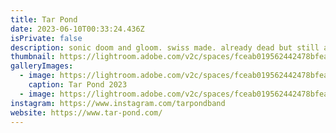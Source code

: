 ```yaml
---
title: Tar Pond
date: 2023-06-10T00:33:24.436Z
isPrivate: false
description: sonic doom and gloom. swiss made. already dead but still alive.
thumbnail: https://lightroom.adobe.com/v2c/spaces/fceab019562442478bfeadcc2b1ced2b/assets/79507f0191a943a6dbf69dfb9b3c75e4/revisions/3ca561a4979d28a844f9b8627c3cabe7/renditions/bae7290b3b99c9428646449ebd2be8be
galleryImages:
  - image: https://lightroom.adobe.com/v2c/spaces/fceab019562442478bfeadcc2b1ced2b/assets/79507f0191a943a6dbf69dfb9b3c75e4/revisions/3ca561a4979d28a844f9b8627c3cabe7/renditions/bae7290b3b99c9428646449ebd2be8be
    caption: Tar Pond 2023
  - image: https://lightroom.adobe.com/v2c/spaces/fceab019562442478bfeadcc2b1ced2b/assets/8ce0ef8a7c307f786d1ec1fc7ec74d39/revisions/3d9deb9b20b91146eb0df0260d7941fa/renditions/4772e7706867e9a70c7af1895c0415d3
instagram: https://www.instagram.com/tarpondband
website: https://www.tar-pond.com/
---
```

